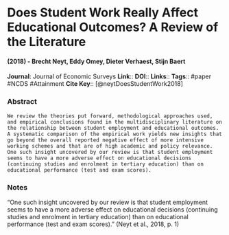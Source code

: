 # Does Student Work Really Affect Educational Outcomes? A Review of the Literature
#### (2018) - Brecht Neyt, Eddy Omey, Dieter Verhaest, Stijn Baert
**Journal**: Journal of Economic Surveys
**Link**:: 
**DOI**:: 
**Links**:: 
**Tags**:: #paper #NCDS #Attainment 
**Cite Key**:: [@neytDoesStudentWork2018]

### Abstract

```
We review the theories put forward, methodological approaches used, and empirical conclusions found in the multidisciplinary literature on the relationship between student employment and educational outcomes. A systematic comparison of the empirical work yields new insights that go beyond the overall reported negative effect of more intensive working schemes and that are of high academic and policy relevance. One such insight uncovered by our review is that student employment seems to have a more adverse effect on educational decisions (continuing studies and enrolment in tertiary education) than on educational performance (test and exam scores).
```

### Notes

“One such insight uncovered by our review is that student employment seems to have a more adverse effect on educational decisions (continuing studies and enrolment in tertiary education) than on educational performance (test and exam scores).” (Neyt et al., 2018, p. 1)
